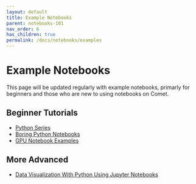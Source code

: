 ```yaml
---
layout: default
title: Example Notebooks
parent: notebooks-101
nav_order: 6
has_children: true
permalink: /docs/notebooks/examples
---
```



# Example Notebooks
This page will be updated regularly with example notebooks, primarly for beginners and those who are new to using notebooks on Comet.

## Beginner Tutorials
* [Python Series](https://github.com/sinkovit/PythonSeries)
* [Boring Python Notebooks](https://github.com/sdsc-hpc-training-org/notebook_examples/tree/master/Boring_Python)
* [GPU Notebook Examples](https://github.com/sdsc-hpc-training-org/notebook_examples)

## More Advanced
* [Data Visualization With Python Using Jupyter Notebooks](https://github.com/sdsc-hpc-training-org/webinars/tree/master/201912_data_viz_python)
